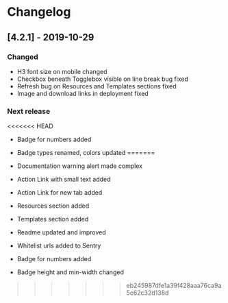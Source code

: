 # Changelog

## [4.2.1] - 2019-10-29

### Changed
 - H3 font size on mobile changed
 - Checkbox beneath Togglebox visible on line break bug fixed
 - Refresh bug on Resources and Templates sections fixed
 - Image and download links in deployment fixed

### Next release
<<<<<<< HEAD
 - Badge for numbers added
 - Badge types renamed, colors updated
=======

 - Documentation warning alert made complex
 - Action Link with small text added
 - Action Link for new tab added
 - Resources section added
 - Templates section added
 - Readme updated and improved
 - Whitelist urls added to Sentry
 - Badge for numbers added
 - Badge height and min-width changed
>>>>>>> eb245987dfe1a39f428aaa76ca9a5c62c32d138d
